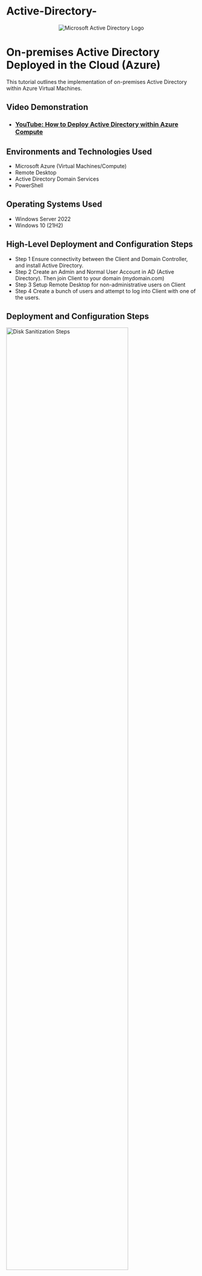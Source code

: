# Active-Directory-
<p align="center">
<img src="https://i.imgur.com/pU5A58S.png" alt="Microsoft Active Directory Logo"/>
</p>

<h1>On-premises Active Directory Deployed in the Cloud (Azure)</h1>
This tutorial outlines the implementation of on-premises Active Directory within Azure Virtual Machines.<br />


<h2>Video Demonstration</h2>

- ### [YouTube: How to Deploy Active Directory within Azure Compute](https://www.youtube.com/watch?v=lzHRxxSmQXc)

<h2>Environments and Technologies Used</h2>

- Microsoft Azure (Virtual Machines/Compute)
- Remote Desktop
- Active Directory Domain Services
- PowerShell

<h2>Operating Systems Used </h2>

- Windows Server 2022
- Windows 10 (21H2)

<h2>High-Level Deployment and Configuration Steps</h2>

- Step 1 Ensure connectivity between the Client and Domain Controller, and install Active Directory.
- Step 2 Create an Admin and Normal User Account in AD (Active Directory). Then join Client to your domain (mydomain.com)
- Step 3 Setup Remote Desktop for non-administrative users on Client
- Step 4 Create a bunch of users and attempt to log into Client with one of the users.

<h2>Deployment and Configuration Steps</h2>

<p>
<img src="https://github.com/AndreRobinsonCC/configure-ad/assets/133404844/48106144-f4c1-4e92-875c-82981711652d" height="80%" width="80%" alt="Disk Sanitization Steps"/>
</p>
<p>
Connectivity between the Client and Domain Controller.

  
<br />

<p>
<img src="https://github.com/AndreRobinsonCC/configure-ad/assets/133404844/f3032d98-3794-4717-b023-0f4bc3e72003" height="80%" width="80%" alt="Disk Sanitization Steps"/>
</p>
<p>
Client joined to Domain.
</p>
<br />

<p>
<img src="https://github.com/AndreRobinsonCC/configure-ad/assets/133404844/779baa3d-e851-43ad-a4eb-4b6cd6ffa1ff" height="80%" width="80%" alt="Disk Sanitization Steps"/>
</p>
<p>
Users created and ready to login to Client.
</p>
<br />
